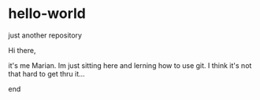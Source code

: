 # hello-world
just another repository

Hi there,

it's me Marian. Im just sitting here and lerning how to use git. I think it's not that hard to get thru it...

end 
